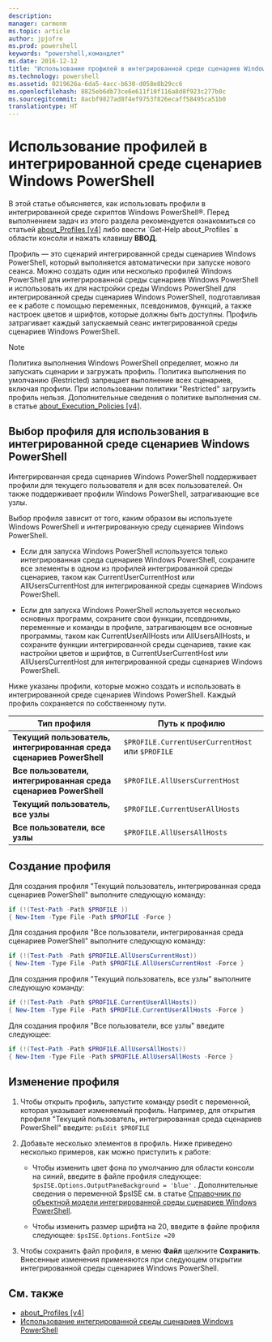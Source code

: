 ```yaml
---
description: 
manager: carmonm
ms.topic: article
author: jpjofre
ms.prod: powershell
keywords: "powershell,командлет"
ms.date: 2016-12-12
title: "Использование профилей в интегрированной среде сценариев Windows PowerShell"
ms.technology: powershell
ms.assetid: 0219626a-6da5-4acc-b630-d058e8b29cc6
ms.openlocfilehash: 8825eb6db73ce6e611f10f116a8d8f923c277b0c
ms.sourcegitcommit: 8acbf9827ad8f4ef9753f826ecaff58495ca51b0
translationtype: HT
---
```

# <a name="how-to-use-profiles-in-windows-powershell-ise"></a>Использование профилей в интегрированной среде сценариев Windows PowerShell
В этой статье объясняется, как использовать профили в интегрированной среде скриптов Windows PowerShell®. Перед выполнением задач из этого раздела рекомендуется ознакомиться со статьей [about_Profiles [v4]](https://technet.microsoft.com/library/e1d9e30a-70cc-4f36-949f-fc7cd96b4054(v=wps.630)) либо ввести `Get-Help about_Profiles` в области консоли и нажать клавишу **ВВОД**.

Профиль — это сценарий интегрированной среды сценариев Windows PowerShell, который выполняется автоматически при запуске нового сеанса.  Можно создать один или несколько профилей Windows PowerShell для интегрированной среды сценариев Windows PowerShell и использовать их для настройки среды Windows PowerShell для интегрированной среды сценариев Windows PowerShell, подготавливая ее к работе с помощью переменных, псевдонимов, функций, а также настроек цветов и шрифтов, которые должны быть доступны. Профиль затрагивает каждый запускаемый сеанс интегрированной среды сценариев Windows PowerShell.

> [!NOTE]
> Политика выполнения Windows PowerShell определяет, можно ли запускать сценарии и загружать профиль. Политика выполнения по умолчанию (Restricted) запрещает выполнение всех сценариев, включая профили. При использовании политики "Restricted" загрузить профиль нельзя. Дополнительные сведения о политике выполнения см. в статье [about_Execution_Policies [v4]](https://technet.microsoft.com/library/347708dc-1515-4d74-978b-8334603472e6(v=wps.630)).

## <a name="selecting-a-profile-to-use-in-the-windows-powershell-ise"></a>Выбор профиля для использования в интегрированной среде сценариев Windows PowerShell
Интегрированная среда сценариев Windows PowerShell поддерживает профили для текущего пользователя и для всех пользователей. Он также поддерживает профили Windows PowerShell, затрагивающие все узлы.

Выбор профиля зависит от того, каким образом вы используете Windows PowerShell и интегрированную среду сценариев Windows PowerShell.

-   Если для запуска Windows PowerShell используется только интегрированная среда сценариев Windows PowerShell, сохраните все элементы в одном из профилей интегрированной среды сценариев, таком как CurrentUserCurrentHost или AllUsersCurrentHost для интегрированной среды сценариев Windows PowerShell.

-   Если для запуска Windows PowerShell используется несколько основных программ, сохраните свои функции, псевдонимы, переменные и команды в профиле, затрагивающем все основные программы, таком как CurrentUserAllHosts или AllUsersAllHosts, и сохраните функции интегрированной среды сценариев, такие как настройки цветов и шрифтов, в CurrentUserCurrentHost или AllUsersCurrentHost для интегрированной среды сценариев Windows PowerShell.

Ниже указаны профили, которые можно создать и использовать в интегрированной среде сценариев Windows PowerShell. Каждый профиль сохраняется по собственному пути.

| Тип профиля | Путь к профилю |
| --- | --- |
| **Текущий пользователь, интегрированная среда сценариев PowerShell**| `$PROFILE.CurrentUserCurrentHost` или `$PROFILE` |
| **Все пользователи, интегрированная среда сценариев PowerShell**| `$PROFILE.AllUsersCurrentHost` |
| **Текущий пользователь, все узлы**| `$PROFILE.CurrentUserAllHosts` |
| **Все пользователи, все узлы** | `$PROFILE.AllUsersAllHosts` |

## <a name="to-create-a-new-profile"></a>Создание профиля
Для создания профиля "Текущий пользователь, интегрированная среда сценариев PowerShell" выполните следующую команду:

```PowerShell
if (!(Test-Path -Path $PROFILE )) 
{ New-Item -Type File -Path $PROFILE -Force }
```

Для создания профиля "Все пользователи, интегрированная среда сценариев PowerShell" выполните следующую команду:

```PowerShell
if (!(Test-Path -Path $PROFILE.AllUsersCurrentHost)) 
{ New-Item -Type File -Path $PROFILE.AllUsersCurrentHost -Force }
```

Для создания профиля "Текущий пользователь, все узлы" выполните следующую команду:

```PowerShell
if (!(Test-Path -Path $PROFILE.CurrentUserAllHosts)) 
{ New-Item -Type File -Path $PROFILE.CurrentUserAllHosts -Force }
```

Для создания профиля "Все пользователи, все узлы" введите следующее:

```PowerShell
if (!(Test-Path -Path $PROFILE.AllUsersAllHosts)) 
{ New-Item -Type File -Path $PROFILE.AllUsersAllHosts -Force }
```

## <a name="to-edit-a-profile"></a>Изменение профиля

1.  Чтобы открыть профиль, запустите команду psedit с переменной, которая указывает изменяемый профиль. Например, для открытия профиля "Текущий пользователь, интегрированная среда сценариев PowerShell" введите: `psEdit $PROFILE`

2.  Добавьте несколько элементов в профиль. Ниже приведено несколько примеров, как можно приступить к работе:

    -   Чтобы изменить цвет фона по умолчанию для области консоли на синий, введите в файле профиля следующее: `$psISE.Options.OutputPaneBackground = 'blue'` . Дополнительные сведения о переменной $psISE см. в статье [Справочник по объектной модели интегрированной среды сценариев Windows PowerShell](#windows-powershell-ise-object-model-reference).

    -   Чтобы изменить размер шрифта на 20, введите в файле профиля следующее: `$psISE.Options.FontSize =20`

3.  Чтобы сохранить файл профиля, в меню **Файл** щелкните **Сохранить**. Внесенные изменения применяются при следующем открытии интегрированной среды сценариев Windows PowerShell.

## <a name="see-also"></a>См. также
- [about_Profiles [v4]](https://technet.microsoft.com/library/e1d9e30a-70cc-4f36-949f-fc7cd96b4054(v=wps.630))
- [Использование интегрированной среды сценариев Windows PowerShell](Using-the-Windows-PowerShell-ISE.md)

